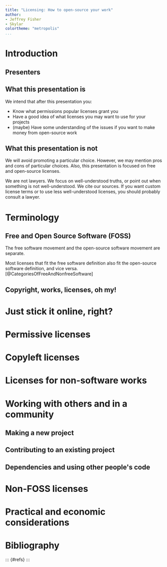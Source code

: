 ```yaml
---
title: "Licensing: How to open-source your work"
author:
- Jeffrey Fisher
- Skylar
colortheme: "metropolis"
...
```


# Introduction
## Presenters
## What this presentation is

We intend that after this presentation you:

- Know what permissions popular licenses grant you
- Have a good idea of what licenses you may want to use for your
  projects
- (maybe) Have some understanding of the issues if you want to make
  money from open-source work

## What this presentation is **not**

We will avoid promoting a particular choice. However, we may mention
pros and cons of particular choices. Also, this presentation is
focused on free and open-source licenses.

We are not lawyers. We focus on well-understood truths, or point out
when something is not well-understood. We cite our sources. If you
want custom license terms or to use less well-understood licenses, you
should probably consult a lawyer.

# Terminology

## Free and Open Source Software (FOSS)
<!-- TODO: Define proprietary as well, maybe put it here. -->
<!-- TODO: Maybe have something about the history here, if it doesn't take up too much time. -->

The free software movement and the open-source software movement are
separate.

Most licenses that fit the free software definition also fit the
open-source software definition, and vice versa. [@CategoriesOfFreeAndNonfreeSoftware]

## Copyright, works, licenses, oh my!

# Just stick it online, right?
# Permissive licenses
# Copyleft licenses
# Licenses for non-software works
# Working with others and in a community

## Making a new project
## Contributing to an existing project
## Dependencies and using other people's code
# Non-FOSS licenses
# Practical and economic considerations
# Bibliography

::: {#refs}
:::
